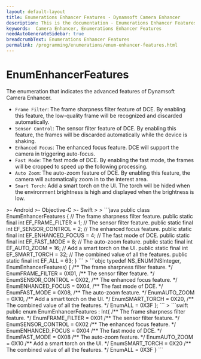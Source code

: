 ```yaml
---
layout: default-layout
title: Enumerations Enhancer Features - Dynamsoft Camera Enhancer
description: This is the documentation - Enumerations Enhancer Features page of Dynamsoft Camera Enhancer.
keywords:  Camera Enhancer, Enumerations Enhancer Features
needAutoGenerateSidebar: true
breadcrumbText: Enumerations Enhancer Features
permalink: /programming/enumerations/enum-enhancer-features.html
---
```


# EnumEnhancerFeatures

The enumeration that indicates the advanced features of Dynamsoft Camera Enhancer.

- `Frame Filter`: The frame sharpness filter feature of DCE. By enabling this feature, the low-quality frame will be recognized and discarded automatically.
- `Sensor Control`: The sensor filter feature of DCE. By enabling this feature, the frames will be discarded automatically while the device is shaking.
- `Enhanced Focus`: The enhanced focus feature. DCE will support the camera in triggering auto-focus.
- `Fast Mode`: The fast mode of DCE. By enabling the fast mode, the frames will be cropped to speed up the following processing.
- `Auto Zoom`: The auto-zoom feature of DCE. By enabling this feature, the camera will automatically zoom in to the interest area.
- `Smart Torch`: Add a smart torch on the UI. The torch will be hided when the environment brightness is high and displayed when the brightness is low.

<div class="sample-code-prefix template2"></div>
   >- Android
   >- Objective-C
   >- Swift
   >
>
```java
public class EnumEnhancerFeatures {
   // The frame sharpness filter feature.
   public static final int EF_FRAME_FILTER = 1;
   // The sensor filter feature.
   public static final int EF_SENSOR_CONTROL = 2;
   // The enhanced focus feature.
   public static final int EF_ENHANCED_FOCUS = 4;
   // The fast mode of DCE.
   public static final int EF_FAST_MODE = 8;
   // The auto-zoom feature.
   public static final int EF_AUTO_ZOOM = 16;
   // Add a smart torch on the UI.
   public static final int EF_SMART_TORCH = 32;
   // The combined value of all the features.
   public static final int EF_ALL = 63;
}
```
>
```objc
typedef NS_ENUM(NSInteger, EnumEnhancerFeatures)
{
   /** The frame sharpness filter feature. */
   EnumFRAME_FILTER = 0X01,
   /** The sensor filter feature. */
   EnumSENSOR_CONTROL = 0X02,
   /** The enhanced focus feature. */
   EnumENHANCED_FOCUS = 0X04,
   /** The fast mode of DCE. */
   EnumFAST_MODE = 0X08,
   /** The auto-zoom feature. */
   EnumAUTO_ZOOM = 0X10,
   /** Add a smart torch on the UI. */
   EnumSMART_TORCH = 0X20,
   /** The combined value of all the features. */
   EnumALL = 0X3F
};
```
>
```swift
public enum EnumEnhancerFeatures : Int{
   /** The frame sharpness filter feature. */
   EnumFRAME_FILTER = 0X01
   /** The sensor filter feature. */
   EnumSENSOR_CONTROL = 0X02
   /** The enhanced focus feature. */
   EnumENHANCED_FOCUS = 0X04
   /** The fast mode of DCE. */
   EnumFAST_MODE = 0X08
   /** The auto-zoom feature. */
   EnumAUTO_ZOOM = 0X10
   /** Add a smart torch on the UI. */
   EnumSMART_TORCH = 0X20
   /** The combined value of all the features. */
   EnumALL = 0X3F
}
```

